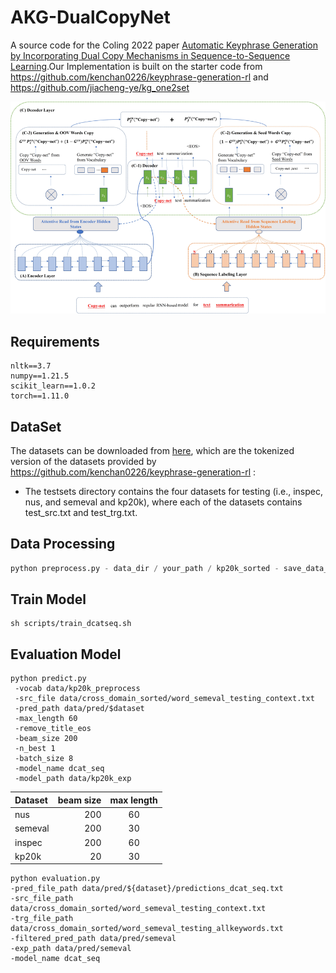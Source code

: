 # AKG-DualCopyNet

A source code for the Coling 2022 paper [Automatic Keyphrase Generation by Incorporating Dual Copy
Mechanisms in Sequence-to-Sequence Learning]().Our Implementation is built on the starter code
from https://github.com/kenchan0226/keyphrase-generation-rl and https://github.com/jiacheng-ye/kg_one2set

![img.png](imgs/img.png)

## Requirements

```shell
nltk==3.7
numpy==1.21.5
scikit_learn==1.0.2
torch==1.11.0
```



## DataSet



The datasets can be downloaded
from [here](https://drive.google.com/file/d/1wDZjybrAThhLstVe_hh0fQmKgZbNQgB6/view?usp=sharing), which are the tokenized
version of the datasets provided
by https://github.com/kenchan0226/keyphrase-generation-rl :

* The testsets directory contains the four datasets for testing (i.e., inspec, nus, and semeval and kp20k), where each
  of the datasets contains test_src.txt and test_trg.txt.

## Data Processing

```python
python preprocess.py - data_dir / your_path / kp20k_sorted - save_data_dir / your_path / data
```

## Train Model

```shell
sh scripts/train_dcatseq.sh
```

## Evaluation Model

```shell
python predict.py
 -vocab data/kp20k_preprocess
 -src_file data/cross_domain_sorted/word_semeval_testing_context.txt
 -pred_path data/pred/$dataset
 -max_length 60
 -remove_title_eos
 -beam_size 200
 -n_best 1
 -batch_size 8
 -model_name dcat_seq
 -model_path data/kp20k_exp
```

| Dataset | beam size | max length |
|:--------|----------:|:----------:|
| nus     |       200 |     60     |
| semeval |       200 |     30     |
| inspec  |       200 |     60     |
| kp20k   |        20 |     30     |



```shell
python evaluation.py
-pred_file_path data/pred/${dataset}/predictions_dcat_seq.txt
-src_file_path data/cross_domain_sorted/word_semeval_testing_context.txt
-trg_file_path data/cross_domain_sorted/word_semeval_testing_allkeywords.txt
-filtered_pred_path data/pred/semeval
-exp_path data/pred/semeval
-model_name dcat_seq
```






